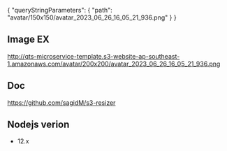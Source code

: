 {
  "queryStringParameters": {
    "path": "avatar/150x150/avatar_2023_06_26_16_05_21_936.png"
  }
}

## Image EX
http://qts-microservice-template.s3-website-ap-southeast-1.amazonaws.com/avatar/200x200/avatar_2023_06_26_16_05_21_936.png

## Doc
https://github.com/sagidM/s3-resizer


## Nodejs verion
- 12.x
